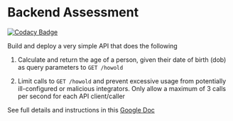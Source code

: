 # Backend Assessment

[![Codacy Badge](https://api.codacy.com/project/badge/Grade/818f46467012428cbb01e13702015b4b)](https://app.codacy.com/gh/chang96/tqltest?utm_source=github.com&utm_medium=referral&utm_content=chang96/tqltest&utm_campaign=Badge_Grade_Settings)

Build and deploy a very simple API that does the following

1.  Calculate and return the age of a person, given their date of birth (dob) as query parameters to `GET /howold`

2.  Limit calls to `GET /howold` and prevent excessive usage from potentially ill-configured or malicious integrators. Only allow a maximum of 3 calls per second for each API client/caller

See full details and instructions in this [Google Doc](https://docs.google.com/document/d/1ma5vKz0j34gwI9WYrZddMM1ENlQddGOVFJ5qdSq2QlQ)